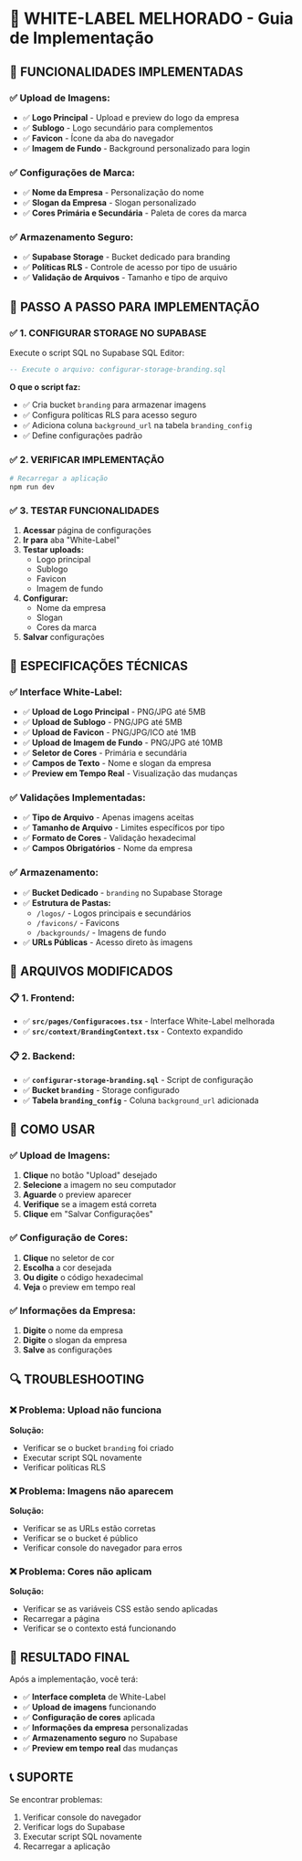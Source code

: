 # 🎨 **WHITE-LABEL MELHORADO - Guia de Implementação**

## 🎯 **FUNCIONALIDADES IMPLEMENTADAS**

### **✅ Upload de Imagens:**
- ✅ **Logo Principal** - Upload e preview do logo da empresa
- ✅ **Sublogo** - Logo secundário para complementos
- ✅ **Favicon** - Ícone da aba do navegador
- ✅ **Imagem de Fundo** - Background personalizado para login

### **✅ Configurações de Marca:**
- ✅ **Nome da Empresa** - Personalização do nome
- ✅ **Slogan da Empresa** - Slogan personalizado
- ✅ **Cores Primária e Secundária** - Paleta de cores da marca

### **✅ Armazenamento Seguro:**
- ✅ **Supabase Storage** - Bucket dedicado para branding
- ✅ **Políticas RLS** - Controle de acesso por tipo de usuário
- ✅ **Validação de Arquivos** - Tamanho e tipo de arquivo

## 🚀 **PASSO A PASSO PARA IMPLEMENTAÇÃO**

### **✅ 1. CONFIGURAR STORAGE NO SUPABASE**

Execute o script SQL no Supabase SQL Editor:

```sql
-- Execute o arquivo: configurar-storage-branding.sql
```

**O que o script faz:**
- ✅ Cria bucket `branding` para armazenar imagens
- ✅ Configura políticas RLS para acesso seguro
- ✅ Adiciona coluna `background_url` na tabela `branding_config`
- ✅ Define configurações padrão

### **✅ 2. VERIFICAR IMPLEMENTAÇÃO**

```bash
# Recarregar a aplicação
npm run dev
```

### **✅ 3. TESTAR FUNCIONALIDADES**

1. **Acessar** página de configurações
2. **Ir para** aba "White-Label"
3. **Testar uploads:**
   - Logo principal
   - Sublogo
   - Favicon
   - Imagem de fundo
4. **Configurar:**
   - Nome da empresa
   - Slogan
   - Cores da marca
5. **Salvar** configurações

## 📐 **ESPECIFICAÇÕES TÉCNICAS**

### **✅ Interface White-Label:**
- ✅ **Upload de Logo Principal** - PNG/JPG até 5MB
- ✅ **Upload de Sublogo** - PNG/JPG até 5MB
- ✅ **Upload de Favicon** - PNG/JPG/ICO até 1MB
- ✅ **Upload de Imagem de Fundo** - PNG/JPG até 10MB
- ✅ **Seletor de Cores** - Primária e secundária
- ✅ **Campos de Texto** - Nome e slogan da empresa
- ✅ **Preview em Tempo Real** - Visualização das mudanças

### **✅ Validações Implementadas:**
- ✅ **Tipo de Arquivo** - Apenas imagens aceitas
- ✅ **Tamanho de Arquivo** - Limites específicos por tipo
- ✅ **Formato de Cores** - Validação hexadecimal
- ✅ **Campos Obrigatórios** - Nome da empresa

### **✅ Armazenamento:**
- ✅ **Bucket Dedicado** - `branding` no Supabase Storage
- ✅ **Estrutura de Pastas:**
  - `/logos/` - Logos principais e secundários
  - `/favicons/` - Favicons
  - `/backgrounds/` - Imagens de fundo
- ✅ **URLs Públicas** - Acesso direto às imagens

## 🔧 **ARQUIVOS MODIFICADOS**

### **📋 1. Frontend:**
- ✅ **`src/pages/Configuracoes.tsx`** - Interface White-Label melhorada
- ✅ **`src/context/BrandingContext.tsx`** - Contexto expandido

### **📋 2. Backend:**
- ✅ **`configurar-storage-branding.sql`** - Script de configuração
- ✅ **Bucket `branding`** - Storage configurado
- ✅ **Tabela `branding_config`** - Coluna `background_url` adicionada

## 🎨 **COMO USAR**

### **✅ Upload de Imagens:**
1. **Clique** no botão "Upload" desejado
2. **Selecione** a imagem no seu computador
3. **Aguarde** o preview aparecer
4. **Verifique** se a imagem está correta
5. **Clique** em "Salvar Configurações"

### **✅ Configuração de Cores:**
1. **Clique** no seletor de cor
2. **Escolha** a cor desejada
3. **Ou digite** o código hexadecimal
4. **Veja** o preview em tempo real

### **✅ Informações da Empresa:**
1. **Digite** o nome da empresa
2. **Digite** o slogan da empresa
3. **Salve** as configurações

## 🔍 **TROUBLESHOOTING**

### **❌ Problema: Upload não funciona**
**Solução:**
- Verificar se o bucket `branding` foi criado
- Executar script SQL novamente
- Verificar políticas RLS

### **❌ Problema: Imagens não aparecem**
**Solução:**
- Verificar se as URLs estão corretas
- Verificar se o bucket é público
- Verificar console do navegador para erros

### **❌ Problema: Cores não aplicam**
**Solução:**
- Verificar se as variáveis CSS estão sendo aplicadas
- Recarregar a página
- Verificar se o contexto está funcionando

## 🎉 **RESULTADO FINAL**

Após a implementação, você terá:

- ✅ **Interface completa** de White-Label
- ✅ **Upload de imagens** funcionando
- ✅ **Configuração de cores** aplicada
- ✅ **Informações da empresa** personalizadas
- ✅ **Armazenamento seguro** no Supabase
- ✅ **Preview em tempo real** das mudanças

## 📞 **SUPORTE**

Se encontrar problemas:
1. Verificar console do navegador
2. Verificar logs do Supabase
3. Executar script SQL novamente
4. Recarregar a aplicação

